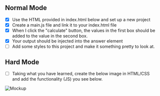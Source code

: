 ## Normal Mode

- [x] Use the HTML provided in index.html below and set up a new project
- [x] Create a main.js file and link it to your index.html file
- [x] When I click the "calculate" button, the values in the first box should be added to the value in the second box.
- [x] Your output should be injected into the answer element
- [ ] Add some styles to this project and make it something pretty to look at.

## Hard Mode

- [ ] Taking what you have learned, create the below image in HTML/CSS and add the functionality (JS) you see below.

![Mockup](https://tiy-learn-content.s3.amazonaws.com/9da4f888-calculator.png)
